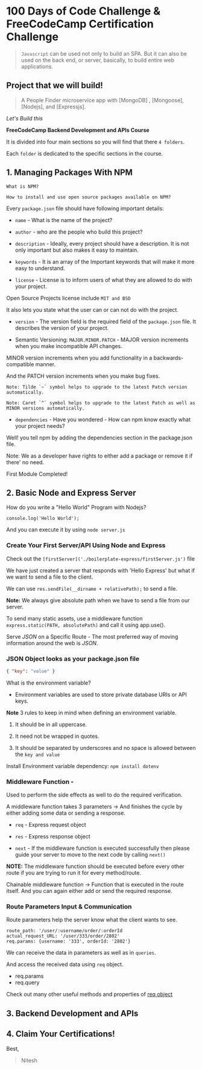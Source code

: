 # 100 Days of Code Challenge & FreeCodeCamp Certification Challenge

> `Javascript` can be used not only to build an SPA. But it can also be used on the back end, or server, basically, to build entire web applications.

## Project that we will build!

> A People Finder microservice app with [MongoDB] , [Mongoose], [Nodejs], and [Expressjs].

_Let's Build this_

**FreeCodeCamp Backend Development and APIs Course**

It is divided into four main sections so you will find that there `4 folders`.

Each `folder` is dedicated to the specific sections in the course.

## 1. Managing Packages With NPM

```
What is NPM?

How to install and use open source packages available on NPM?

```

Every `package.json` file should have following important details:

- `name` - What is the name of the project?

- `author` - who are the people who build this project?

- `description` - Ideally, every project should have a description. It is not only important but also makes it easy to maintain.

- `keywords` - It is an array of the Important keywords that will make it more easy to understand.

- `license` - License is to inform users of what they are allowed to do with your project.

Open Source Projects license include `MIT and BSD`

It also lets you state what the user can or can not do with the project.

- `version` - The version field is the required field of the `package.json` file. It describes the version of your project.

- Semantic Versioning: `MAJOR.MINOR.PATCH` -
  MAJOR version increments when you make incompatible API changes.

MINOR version increments when you add functionality in a backwards-compatible manner.

And the PATCH version increments when you make bug fixes.

```
Note: Tilde `~` symbol helps to upgrade to the latest Patch version automatically.
```

```
Note: Caret `^` symbol helps to upgrade to the latest Patch as well as MINOR versions automatically.
```

- `dependencies` - Have you wondered - How can npm know exactly what your project needs?

Well! you tell npm by adding the dependencies section in the package.json file.

Note: We as a developer have rights to either add a package or remove it if there' no need.

First Module Completed!

## 2. Basic Node and Express Server

How do you write a "Hello World" Program with Nodejs?

```node
console.log('Hello World');
```

And you can execute it by using `node server.js`

### Create Your First Server/API Using Node and Express

Check out the `[firstServer]('./boilerplate-express/firstServer.js')` file

We have just created a server that responds with 'Hello Express' but what if we want to send a file to the client.

We can use `res.sendFile(__dirname + relativePath);` to send a file.

**Note:** We always give absolute path when we have to send a file from our server.

To send many static assets, use a middleware function `express.static(PATH, absolutePath)` and call it using app.use().

Serve _JSON_ on a Specific Route - The most preferred way of moving information around the web is _JSON_.

### JSON Object looks as your package.json file

```json
{ "key": "value" }
```

What is the environment variable?

- Environment variables are used to store private database URIs or API keys.

**Note** 3 rules to keep in mind when defining an environment variable.

1. It should be in all uppercase.

2. It need not be wrapped in quotes.

3. It should be separated by underscores and no space is allowed between the `key and value`

Install Environment variable dependency:
`npm install dotenv`

### Middleware Function -

Used to perform the side effects as well to do the required verification.

A middleware function takes 3 parameters ->
And finishes the cycle by either adding some data or sending a response.

- `req` - Express request object

- `res` - Express response object

- `next` - If the middleware function is executed successfully then please guide your server to move to the next code by calling `next()`

**NOTE:** The middleware function should be executed before every other route if you are trying to run it for every method/route.

Chainable middleware function -> Function that is executed in the route itself. And you can again either add or send the required response.

### Route Parameters Input & Communication

Route parameters help the server know what the client wants to see.

```npm
route_path: '/user/:username/order/:orderId
actual_request_URL: '/user/333/order/2802'
req.params: {username: '333', orderId: '2802'}
```

We can receive the data in parameters as well as in `queries`.

And access the received data using `req` object.

- req.params
- req.query

Check out many other useful methods and properties of [req object](https://expressjs.com/en/api.html#req)

## 3. Backend Development and APIs

## 4. Claim Your Certifications!

Best,

> Nitesh
